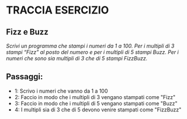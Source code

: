 # TRACCIA ESERCIZIO

## Fizz e Buzz

_Scrivi un programma che stampi i numeri da 1 a 100. Per i multipli di 3 stampi “Fizz” al posto del numero e per i multipli di 5 stampi Buzz. Per i numeri che sono sia multipli di 3 che di 5 stampi FizzBuzz._

## Passaggi:

- 1: Scrivo i numeri che vanno da 1 a 100
- 2: Faccio in modo che i multipli di 3 vengano stampati come "Fizz"
- 3: Faccio in modo che i multipli di 5 vengano stampati come "Buzz"
- 4: I multipli sia di 3 che di 5 devono venire stampati come "FizzBuzz"
